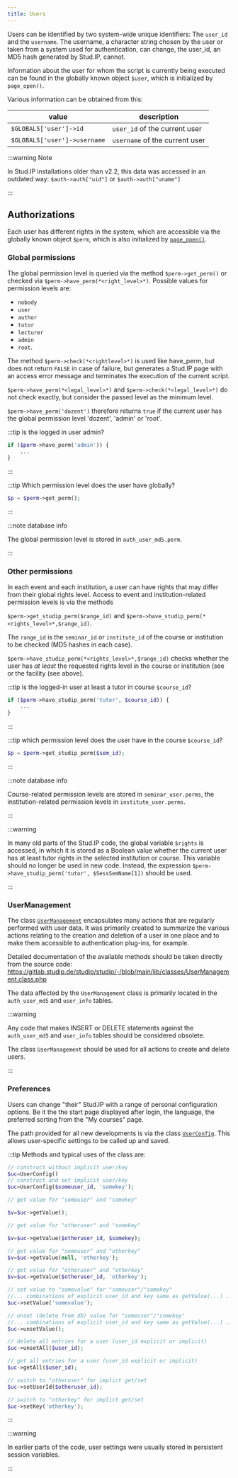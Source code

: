 ```yaml
---
title: Users
---
```



Users can be identified by two system-wide unique identifiers: The `user_id` and the `username`. The username, a character string chosen by the user or taken from a system used for authentication, can change, the user_id, an MD5 hash generated by Stud.IP, cannot.

Information about the user for whom the script is currently being executed can be found in the globally known object `$user`, which is initialized by `page_open()`.

Various information can be obtained from this:

| value | description
| ---- | ---- |
| `$GLOBALS['user']->id` | `user_id` of the current user |
| `$GLOBALS['user']->username` | `username` of the current user |

:::warning Note

In Stud.IP installations older than v2.2, this data was accessed in an outdated way: `$auth->auth["uid"]` or `$auth->auth["uname"]`

:::

## Authorizations

Each user has different rights in the system, which are accessible via the globally known object `$perm`,
which is also initialized by [`page_open()`](quickstart/General-Structure#page_open).

### Global permissions

The global permission level is queried via the method `$perm->get_perm()` or checked via `$perm->have_perm(*<right_level>*)`.
Possible values for permission levels are:
* `nobody`
* `user`
* `author`
* `tutor`
* `lecturer`
* `admin`
* `root`.

The method `$perm->check(*<rightlevel>*)` is used like have_perm, but does not return `FALSE` in case of failure, but generates a Stud.IP page with an access error message and terminates the execution of the current script.

`$perm->have_perm(*<legal_level>*)` and `$perm->check(*<legal_level>*)` do not check exactly, but consider the passed level as the minimum level.

`$perm->have_perm('dozent')` therefore returns `true` if the current user has the global permission level 'dozent', 'admin'
or 'root'.


:::tip is the logged in user admin?

```php
if ($perm->have_perm('admin')) {
    ...
}
```
:::

:::tip Which permission level does the user have globally?

```php
$p = $perm->get_perm();
```
:::

:::note database info

The global permission level is stored in `auth_user_md5.perm`.

:::

### Other permissions

In each event and each institution, a user can have rights that may differ from their global rights level.
Access to event and institution-related permission levels is via the methods

`$perm->get_studip_perm($range_id)` and `$perm->have_studip_perm(*<rights_level>*,$range_id)`.

The `range_id` is the `seminar_id` or `institute_id` of the course or institution to be checked (MD5 hashes in each case).

`$perm->have_studip_perm(*<rights_level>*,$range_id)` checks whether the user has *at least* the requested rights level in the course or institution (see
or the facility (see above).


:::tip is the logged-in user at least a tutor in course `$course_id`?

```php
if ($perm->have_studip_perm('tutor', $course_id)) {
    ...
}
```

:::

:::tip which permission level does the user have in the course `$course_id`?

```php
$p = $perm->get_studip_perm($sem_id);
```

:::

:::note database info

Course-related permission levels are stored in `seminar_user.perms`, the institution-related permission levels in `institute_user.perms`.

:::


:::warning

In many old parts of the Stud.IP code, the global variable `$rights` is accessed, in which it is stored as a Boolean value whether the current user has at least tutor rights in the selected institution or course. This variable should no longer be used in new code. Instead, the expression `$perm->have_studip_perm('tutor', $SessSemName[1])` should be used.

:::


### UserManagement

The class [`UserManagement`](https://gitlab.studip.de/studip/studip/-/blob/main/lib/classes/UserManagement.class.php) encapsulates many actions that are regularly performed with user data. It was primarily created to summarize the various actions relating to the creation and deletion of a user in one place and to make them accessible to authentication plug-ins, for example.

Detailed documentation of the available methods should be taken directly from the source code: https://gitlab.studip.de/studip/studip/-/blob/main/lib/classes/UserManagement.class.php

The data affected by the `UserManagement` class is primarily located in the `auth_user_md5` and `user_info` tables.

:::warning

Any code that makes INSERT or DELETE statements against the `auth_user_md5` and `user_info` tables should be considered obsolete.

The class `UserManagement` should be used for all actions to create and delete users.

:::

### Preferences

Users can change "their" Stud.IP with a range of personal configuration options. Be it the
the start page displayed after login, the language, the preferred sorting from the "My courses" page.

The path provided for all new developments is via the class [`UserConfig`](https://gitlab.studip.de/studip/studip/-/blob/main/lib/classes/UserConfig.class.php). This allows user-specific settings to be called up and saved.



:::tip Methods and typical uses of the class are:

```php
// construct without implicit user/key
$uc=UserConfig()
// construct and set implicit user/key
$uc=UserConfig($someuser_id, 'somekey');

// get value for "someuser" and "somekey"

$v=$uc->getValue();

// get value for "otheruser" and "somekey"

$v=$uc->getValue($otheruser_id, $somekey);

// get value for "someuser" and "otherkey"
$v=$uc->getValue(null, 'otherkey');

// get value for "otheruser" and "otherkey"
$v=$uc->getValue($otheruser_id, 'otherkey');

// set value to "somevalue" for "someuser"/"somekey"
//... combinations of explicit user_id and key same as getValue(...) ...
$uc->setValue('somevalue');

// unset (delete from db) value for "someuser"/"somekey"
//... combinations of explicit user_id and key same as getValue(...) ...
$uc->unsetValue();

// delete all entries for a user (user_id explicit or implicit)
$uc->unsetAll($user_id);

// get all entries for a user (user_id explicit or implicit)
$uc->getAll($user_id);

// switch to "otheruser" for implict get/set
$uc->setUserId($otheruser_id);

// switch to "otherkey" for implict get/set
$uc->setKey('otherkey');

```
:::

:::warning

In earlier parts of the code, user settings were usually stored in persistent session variables.

:::
